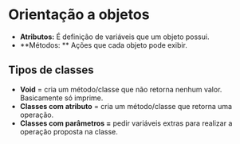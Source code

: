 # Orientação a objetos 
* **Atributos:** É definição de variáveis que um objeto possui. 
* **Métodos: ** Ações que cada objeto pode exibir.
    
 ## Tipos de classes

 * **Void** = cria um método/classe que não retorna nenhum valor. Basicamente só imprime.
 * **Classes com atributo** = cria um método/classe que retorna uma operação.
 * **Classes com parâmetros =** pedir variáveis extras para realizar a operação proposta na classe.


    
